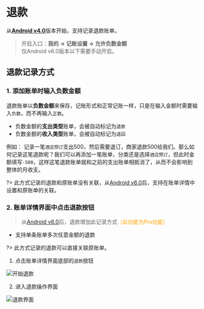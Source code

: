 # 退款

从[**Android v4.0**](https://www.coolapk.com/apk/kylec.me.lightbookkeeping)版本开始，支持记录退款账单。

> 开启入口：**我的 -> 记账设置 -> 允许负数金额**<br>仅Android v6.0版本以下需要手动开启。

## 退款记录方式

### 1. 添加账单时输入负数金额

退款账单以**负数金额**来保存，记账形式和正常记账一样，只是在输入金额时需要输入`负数`，而不再输入`正数`。

- 负数金额的**支出类型**账单，会被自动标记为`退款`
- 负数金额的**收入类型**账单，会被自动标记为`退回`

例如： 记录一笔`酒店预订`支出500，然后需要退订，商家退款500给我们。那么如何记录这笔退款呢？我们可以再添加一笔账单，分类还是选择`酒店预订`，但此时金额填写`-500`，这样这笔退款账单就和之前的支出账单相抵消了，从而不会影响到整体的月收支。

?> 此方式记录的退款和原账单没有关联，从[Android v6.0](https://www.coolapk.com/apk/247977)后，支持在账单详情中设置和原账单的关联。

### 2. 账单详情界面中点击退款按钮

> 从[Android v6.0](https://www.coolapk.com/apk/247977)后，退款增加此记录方式<font color=orange>（此功能为Pro功能）</font>

* 支持单条账单多次任意金额的退款

?> 此方式记录的退款可以直接关联原账单。

1. 点击账单详情界面底部的`退款`按钮

![开始退款](https://s1.ax1x.com/2023/01/10/pSeH2Wj.jpg ':size=50%')

2. 进入退款操作界面

![退款界面](https://s1.ax1x.com/2023/01/10/pSeHgYQ.jpg ':size=50%')